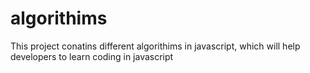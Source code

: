 # algorithims

This project conatins different algorithims in javascript, which will help developers to learn coding in javascript

